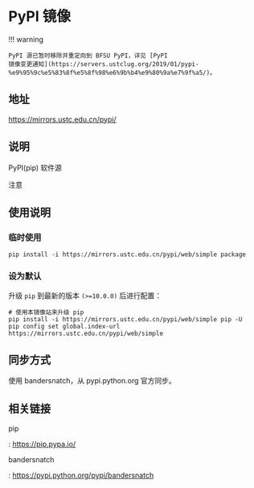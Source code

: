 # PyPI 镜像

!!! warning

    PyPI 源已暂时移除并重定向到 BFSU PyPI，详见 [PyPI
    镜像变更通知](https://servers.ustclug.org/2019/01/pypi-%e9%95%9c%e5%83%8f%e5%8f%98%e6%9b%b4%e9%80%9a%e7%9f%a5/)。

## 地址

<https://mirrors.ustc.edu.cn/pypi/>

## 说明

PyPI(pip) 软件源

注意

## 使用说明

### 临时使用

    pip install -i https://mirrors.ustc.edu.cn/pypi/web/simple package

### 设为默认

升级 `pip` 到最新的版本 `(>=10.0.0)` 后进行配置：

    # 使用本镜像站来升级 pip
    pip install -i https://mirrors.ustc.edu.cn/pypi/web/simple pip -U
    pip config set global.index-url https://mirrors.ustc.edu.cn/pypi/web/simple

## 同步方式

使用 bandersnatch，从 pypi.python.org 官方同步。

## 相关链接

pip

:   <https://pip.pypa.io/>

bandersnatch

:   <https://pypi.python.org/pypi/bandersnatch>
